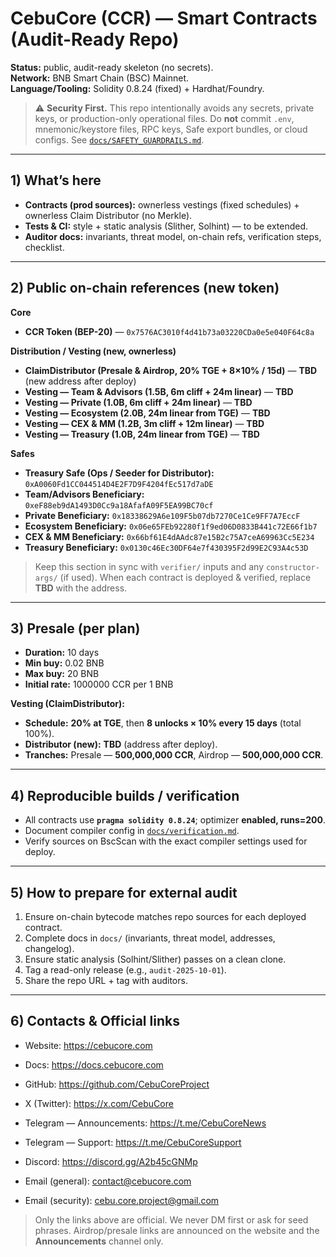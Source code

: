 # CebuCore (CCR) — Smart Contracts (Audit-Ready Repo)

**Status:** public, audit-ready skeleton (no secrets).  
**Network:** BNB Smart Chain (BSC) Mainnet.  
**Language/Tooling:** Solidity 0.8.24 (fixed) + Hardhat/Foundry.

> ⚠️ **Security First.** This repo intentionally avoids any secrets, private keys, or production-only operational files. Do **not** commit `.env`, mnemonic/keystore files, RPC keys, Safe export bundles, or cloud configs. See [`docs/SAFETY_GUARDRAILS.md`](docs/SAFETY_GUARDRAILS.md).

---

## 1) What’s here
- **Contracts (prod sources):** ownerless vestings (fixed schedules) + ownerless Claim Distributor (no Merkle).
- **Tests & CI:** style + static analysis (Slither, Solhint) — to be extended.
- **Auditor docs:** invariants, threat model, on-chain refs, verification steps, checklist.

---

## 2) Public on-chain references (new token)
**Core**
- **CCR Token (BEP-20)** — `0x7576AC3010f4d41b73a03220CDa0e5e040F64c8a`

**Distribution / Vesting (new, ownerless)**
- **ClaimDistributor (Presale & Airdrop, 20% TGE + 8×10% / 15d)** — **TBD** (new address after deploy)
- **Vesting — Team & Advisors (1.5B, 6m cliff + 24m linear)** — **TBD**
- **Vesting — Private (1.0B, 6m cliff + 24m linear)** — **TBD**
- **Vesting — Ecosystem (2.0B, 24m linear from TGE)** — **TBD**
- **Vesting — CEX & MM (1.2B, 3m cliff + 12m linear)** — **TBD**
- **Vesting — Treasury (1.0B, 24m linear from TGE)** — **TBD**

**Safes**
- **Treasury Safe (Ops / Seeder for Distributor):** `0xA0060Fd1CC044514D4E2F7D9F4204fEc517d7aDE`
- **Team/Advisors Beneficiary:** `0xeF88eb9dA1493D0Cc9a18AfafA09F5EA99BC70cf`
- **Private Beneficiary:** `0x18338629A6e109F5b07db7270Ce1Ce9FF7A7EccF`
- **Ecosystem Beneficiary:** `0x06e65FEb92280f1f9ed06D0833B441c72E66f1b7`
- **CEX & MM Beneficiary:** `0x66bf61E4dAAdc87e15B2c75A7ceA69963Cc5E234`
- **Treasury Beneficiary:** `0x0130c46Ec30DF64e7f430395F2d99E2C93A4c53D`

> Keep this section in sync with `verifier/` inputs and any `constructor-args/` (if used). When each contract is deployed & verified, replace **TBD** with the address.

---

## 3) Presale (per plan)
- **Duration:** 10 days  
- **Min buy:** 0.02 BNB  
- **Max buy:** 20 BNB  
- **Initial rate:** 1000000 CCR per 1 BNB  

**Vesting (ClaimDistributor):**  
- **Schedule:** **20% at TGE**, then **8 unlocks × 10% every 15 days** (total 100%).  
- **Distributor (new):** **TBD** (address after deploy).  
- **Tranches:** Presale — **500,000,000 CCR**, Airdrop — **500,000,000 CCR**.

---

## 4) Reproducible builds / verification
- All contracts use **`pragma solidity 0.8.24`**; optimizer **enabled, runs=200**.
- Document compiler config in [`docs/verification.md`](docs/verification.md).
- Verify sources on BscScan with the exact compiler settings used for deploy.

---

## 5) How to prepare for external audit
1. Ensure on-chain bytecode matches repo sources for each deployed contract.  
2. Complete docs in `docs/` (invariants, threat model, addresses, changelog).  
3. Ensure static analysis (Solhint/Slither) passes on a clean clone.  
4. Tag a read-only release (e.g., `audit-2025-10-01`).  
5. Share the repo URL + tag with auditors.

---

## 6) Contacts & Official links
- Website: https://cebucore.com  
- Docs:   https://docs.cebucore.com  
- GitHub: https://github.com/CebuCoreProject

- X (Twitter): https://x.com/CebuCore  
- Telegram — Announcements: https://t.me/CebuCoreNews  
- Telegram — Support:       https://t.me/CebuCoreSupport  
- Discord:  https://discord.gg/A2b45cGNMp  

- Email (general): contact@cebucore.com  
- Email (security): cebu.core.project@gmail.com

> Only the links above are official. We never DM first or ask for seed phrases. Airdrop/presale links are announced on the website and the **Announcements** channel only.
